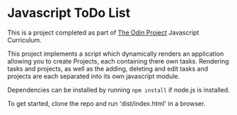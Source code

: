 # Javascript ToDo List

This is a project completed as part of [The Odin Project](https://www.theodinproject.com/courses/javascript/lessons/todo-list) Javascript Curriculum.

This project implements a script which dynamically renders an application allowing you to create Projects, each containing there own tasks. Rendering tasks and projects, as well as the adding, deleting and edit tasks and projects are each separated into its own javascript module.

Dependencies can be installed by running `npm install` if node.js is installed.

To get started, clone the repo and run 'dist/index.html' in a browser.